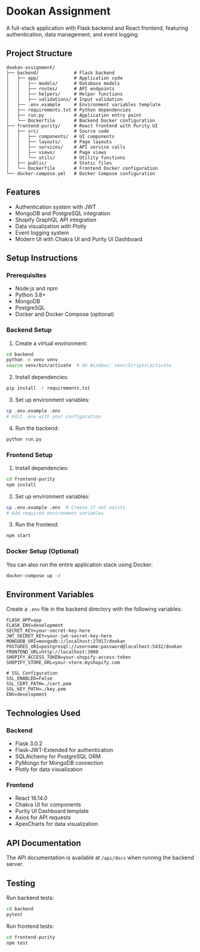 # Dookan Assignment

A full-stack application with Flask backend and React frontend, featuring authentication, data management, and event logging.

## Project Structure

```
dookan-assignment/
├── backend/             # Flask backend
│   ├── app/             # Application code
│   │   ├── models/      # Database models
│   │   ├── routes/      # API endpoints
│   │   ├── helpers/     # Helper functions
│   │   ├── validations/ # Input validation
│   ├── .env.example     # Environment variables template
│   ├── requirements.txt # Python dependencies
│   ├── run.py           # Application entry point
│   └── Dockerfile       # Backend Docker configuration
├── frontend-purity/     # React frontend with Purity UI
│   ├── src/             # Source code
│   │   ├── components/  # UI components
│   │   ├── layouts/     # Page layouts
│   │   ├── services/    # API service calls
│   │   ├── views/       # Page views
│   │   └── utils/       # Utility functions
│   ├── public/          # Static files
│   └── Dockerfile       # Frontend Docker configuration
└── docker-compose.yml   # Docker Compose configuration
```

## Features

- Authentication system with JWT
- MongoDB and PostgreSQL integration
- Shopify GraphQL API integration
- Data visualization with Plotly
- Event logging system
- Modern UI with Chakra UI and Purity UI Dashboard

## Setup Instructions

### Prerequisites

- Node.js and npm
- Python 3.8+
- MongoDB
- PostgreSQL
- Docker and Docker Compose (optional)

### Backend Setup

1. Create a virtual environment:
```bash
cd backend
python -m venv venv
source venv/bin/activate  # On Windows: venv\Scripts\activate
```

2. Install dependencies:
```bash
pip install -r requirements.txt
```

3. Set up environment variables:
```bash
cp .env.example .env
# Edit .env with your configuration
```

4. Run the backend:
```bash
python run.py
```

### Frontend Setup

1. Install dependencies:
```bash
cd frontend-purity
npm install
```

2. Set up environment variables:
```bash
cp .env.example .env  # Create if not exists
# Add required environment variables
```

3. Run the frontend:
```bash
npm start
```

### Docker Setup (Optional)

You can also run the entire application stack using Docker:

```bash
docker-compose up -d
```

## Environment Variables

Create a `.env` file in the backend directory with the following variables:

```
FLASK_APP=app
FLASK_ENV=development
SECRET_KEY=your-secret-key-here
JWT_SECRET_KEY=your-jwt-secret-key-here
MONGODB_URI=mongodb://localhost:27017/dookan
POSTGRES_URI=postgresql://username:password@localhost:5432/dookan
FRONTEND_URL=http://localhost:3000
SHOPIFY_ACCESS_TOKEN=your-shopify-access-token
SHOPIFY_STORE_URL=your-store.myshopify.com

# SSL Configuration
SSL_ENABLED=False
SSL_CERT_PATH=./cert.pem
SSL_KEY_PATH=./key.pem
ENV=development
```

## Technologies Used

### Backend
- Flask 3.0.2
- Flask-JWT-Extended for authentication
- SQLAlchemy for PostgreSQL ORM
- PyMongo for MongoDB connection
- Plotly for data visualization

### Frontend
- React 16.14.0
- Chakra UI for components
- Purity UI Dashboard template
- Axios for API requests
- ApexCharts for data visualization

## API Documentation

The API documentation is available at `/api/docs` when running the backend server.

## Testing

Run backend tests:
```bash
cd backend
pytest
```

Run frontend tests:
```bash
cd frontend-purity
npm test
``` 